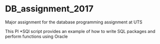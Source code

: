 # DB_assignment_2017
Major assignment for the database programming assignment at UTS

This Pl *SQl script provides an example of how to write SQL packages and perform functions using Oracle
